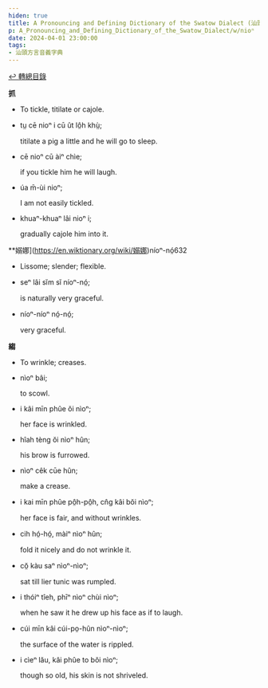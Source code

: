 ```yaml
---
hiden: true
title: A Pronouncing and Defining Dictionary of the Swatow Dialect (汕頭方言音義字典) / nioⁿ
p: A_Pronouncing_and_Defining_Dictionary_of_the_Swatow_Dialect/w/nioⁿ
date: 2024-04-01 23:00:00
tags: 
- 汕頭方言音義字典
---
```


[↩️ 轉總目錄](/A_Pronouncing_and_Defining_Dictionary_of_the_Swatow_Dialect)


**抓**
- To tickle, titilate or cajole.

- tṳ cē nioⁿ i cū ût lô̤h khṳ̀;

  titilate a pig a little and he will go to sleep.

- cē nioⁿ cū àiⁿ chìe;

  if you tickle him he will laugh.

- úa m̄-ùi nioⁿ;

  I am not easily tickled.

- khuaⁿ-khuaⁿ lâi nioⁿ i;

  gradually cajole him into it.

**嫋娜](https://en.wiktionary.org/wiki/嫋娜)níoⁿ-nó̤632
- Lissome; slender; flexible.

- seⁿ lâi sĭm sĭ níoⁿ-nó̤;

  is naturally very graceful.

- níoⁿ-níoⁿ nó̤-nó̤;

  very graceful.

**縐**
- To wrinkle; creases.

- nìoⁿ bâi;

  to scowl.

- i kâi mīn phûe ŏi nìoⁿ;

  her face is wrinkled.

- hîah tèng ŏi nìoⁿ hûn;

  his brow is furrowed.

- nìoⁿ cêk cūe hûn;

  make a crease.

- i kai mīn phûe pô̤h-pô̤h, cn̂g kâi bŏi nìoⁿ;

  her face is fair, and without wrinkles.

- cih hó̤-hó̤, màiⁿ nìoⁿ hûn;

  fold it nicely and do not wrinkle it.

- cŏ̤ kàu saⁿ nìoⁿ-nìoⁿ;

  sat till lier tunic was rumpled.

- i thóiⁿ tîeh, phīⁿ nìoⁿ chùi nìoⁿ;

  when he saw it he drew up his face as if to laugh.

- cúi mīn kâi cúi-po̤-hûn nìoⁿ-nìoⁿ;

  the surface of the water is rippled.

- i cìeⁿ lău, kâi phûe to bŏi nìoⁿ;

  though so old, his skin is not shriveled.
